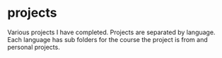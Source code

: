 # projects
Various projects I have completed. 
Projects are separated by language. 
Each language has sub folders for the course the project is from and personal projects. 

